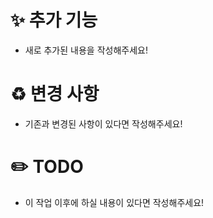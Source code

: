 

# ✨ 추가 기능
- 새로 추가된 내용을 작성해주세요!

# ♻️ 변경 사항
- 기존과 변경된 사항이 있다면 작성해주세요!

# ✏️ TODO
- 이 작업 이후에 하실 내용이 있다면 작성해주세요!
